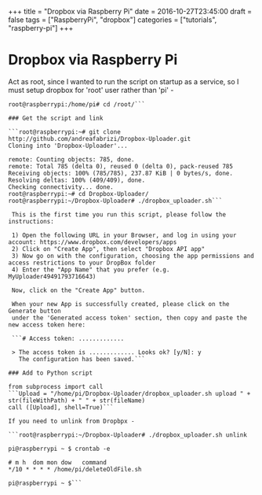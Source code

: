 +++
title = "Dropbox via Raspberry Pi"
date = 2016-10-27T23:45:00
draft = false
tags = ["RaspberryPi", "dropbox"]
categories = ["tutorials", "raspberry-pi"]
+++

# Dropbox via Raspberry Pi
Act as root, since I wanted to run the script on startup as a service, so I must setup dropbox for 'root' user rather than 'pi' -

```pi@raspberrypi:~ $ sudo -s
root@raspberrypi:/home/pi# cd /root/```

### Get the script and link

```root@raspberrypi:~# git clone http://github.com/andreafabrizi/Dropbox-Uploader.git
Cloning into 'Dropbox-Uploader'...

remote: Counting objects: 785, done.
remote: Total 785 (delta 0), reused 0 (delta 0), pack-reused 785
Receiving objects: 100% (785/785), 237.87 KiB | 0 bytes/s, done.
Resolving deltas: 100% (409/409), done.
Checking connectivity... done.
root@raspberrypi:~# cd Dropbox-Uploader/
root@raspberrypi:~/Dropbox-Uploader# ./dropbox_uploader.sh```

 This is the first time you run this script, please follow the instructions:

 1) Open the following URL in your Browser, and log in using your account: https://www.dropbox.com/developers/apps
 2) Click on "Create App", then select "Dropbox API app"
 3) Now go on with the configuration, choosing the app permissions and access restrictions to your DropBox folder
 4) Enter the "App Name" that you prefer (e.g. MyUploader49491793716643)

 Now, click on the "Create App" button.

 When your new App is successfully created, please click on the Generate button
 under the 'Generated access token' section, then copy and paste the new access token here:

 ```# Access token: .............

 > The access token is ............. Looks ok? [y/N]: y
   The configuration has been saved.```

### Add to Python script

from subprocess import call
```Upload = "/home/pi/Dropbox-Uploader/dropbox_uploader.sh upload " + str(fileWithPath) + " " + str(fileName)
call ([Upload], shell=True)```

If you need to unlink from Dropbpx -

```root@raspberrypi:~/Dropbox-Uploader# ./dropbox_uploader.sh unlink

pi@raspberrypi ~ $ crontab -e

# m h  dom mon dow   command
*/10 * * * * /home/pi/deleteOldFile.sh

pi@raspberrypi ~ $```
